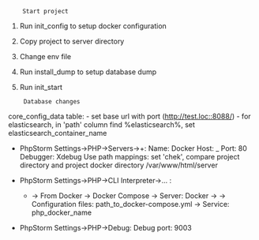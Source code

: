 		Start project
1) Run init_config to setup docker configuration
2) Copy project to server directory
3) Change env file
4) Run install_dump to setup database dump
5) Run init_start 

        Database changes
core_config_data table:
    - set base url with port (http://test.loc::8088/)
    - for elasticsearch, in 'path' column find %elasticsearch%, set elasticsearch_container_name
	
- PhpStorm Settings->PHP->Servers->+:
	Name: Docker
	Host: _
	Port: 80
	Debugger: Xdebug
	Use path mappings: set 'chek', compare project directory and project docker directory
	/var/www/html/server
	
- PhpStorm Settings->PHP->CLI Interpreter->... :
	+ -> From Docker -> Docker Compose -> Server: Docker -> 
	-> Configuration files: path_to_docker-compose.yml -> Service: php_docker_name
- PhpStorm Settings->PHP->Debug:
	Debug port: 9003


